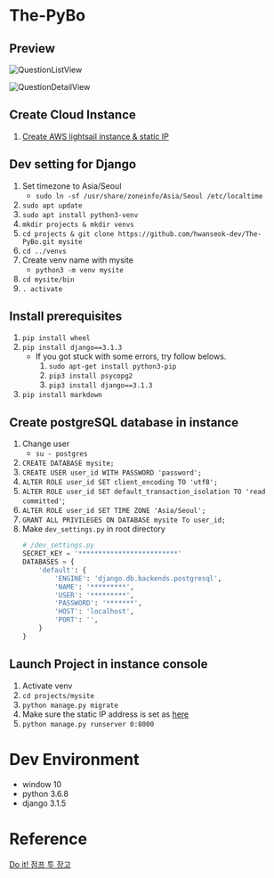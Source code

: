 # The-PyBo

## Preview

![QuestionListView](./assets/QuestionListView.jpg)  

![QuestionDetailView](./assets/QuestionDetailView.jpg)  
 
## Create Cloud Instance 
1. [Create AWS lightsail instance & static IP][1]
   
## Dev setting for Django
1. Set timezone to Asia/Seoul
    - `sudo ln -sf /usr/share/zoneinfo/Asia/Seoul /etc/localtime`
1. `sudo apt update`
1. `sudo apt install python3-venv`
1. `mkdir projects & mkdir venvs`
1. `cd projects & git clone https://github.com/hwanseok-dev/The-PyBo.git mysite`
1. `cd ../venvs`
1. Create venv name with mysite
   - `python3 -m venv mysite`
1. `cd mysite/bin`
1. `. activate`

## Install prerequisites
1. `pip install wheel`
1. `pip install django==3.1.3`
   - If you got stuck with some errors, try follow belows.
        1. `sudo apt-get install python3-pip`
        1. `pip3 install psycopg2`
        1. `pip3 install django==3.1.3`
1. `pip install markdown`

## Create postgreSQL database in instance

1. Change user
    - `su - postgres`
1. `CREATE DATABASE mysite;`
1. `CREATE USER user_id WITH PASSWORD 'password';`
1. `ALTER ROLE user_id SET client_encoding TO 'utf8';`
1. `ALTER ROLE user_id SET default_transaction_isolation TO 'read committed'`; 
1. `ALTER ROLE user_id SET TIME ZONE 'Asia/Seoul';`
1. `GRANT ALL PRIVILEGES ON DATABASE mysite To user_id;`
1. Make `dev_settings.py` in root directory
    ```python
    # /dev_settings.py
    SECRET_KEY = '*************************'
    DATABASES = {
        'default': {
            'ENGINE': 'django.db.backends.postgresql',
            'NAME': '*********',
            'USER': '*********',
            'PASSWORD': '*******',
            'HOST': 'localhost',
            'PORT': '',
        }
    }
    ```

## Launch Project in instance console

1. Activate venv
1. `cd projects/mysite`
1. `python manage.py migrate`
1. Make sure the static IP address is set as [here][2]
1. `python manage.py runserver 0:8000`

# Dev Environment

- window 10
- python 3.6.8
- django 3.1.5

# Reference

[Do it! 점프 투 장고][1]

[1]: https://wikidocs.net/75559
[2]: https://github.com/hwanseok-dev/The-PyBo/blob/master/config/settings.py#L24

